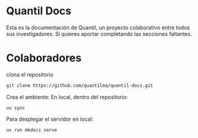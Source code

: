# Quantil Docs
Esta es la documentación de Quantil, un proyecto colaborativo entre todos sus investigadores. Si quieres aportar completando las secciones faltantes.
# Colaboradores

clona el repositorio
```bash
git clone https://github.com/quantilma/quantil-docs.git
```

Crea el ambiente:
En local, dentro del repositorio:
```
uv sync
```

Para desplegar el servidor en local:
```
uv run mkdocs serve
```
